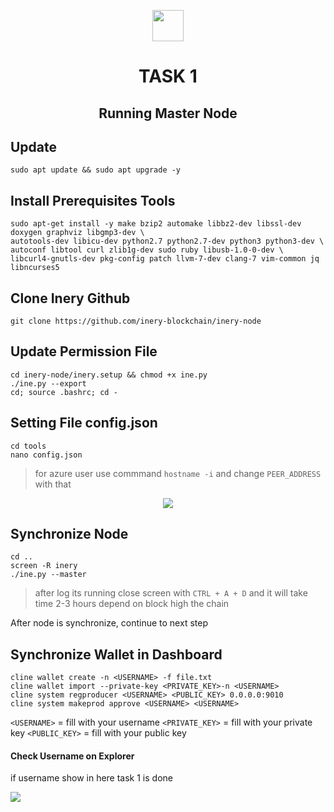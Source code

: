 <p align="center">
    <img  href="inery.io" height="50" height="auto" src="https://user-images.githubusercontent.com/38981255/184088981-3f7376ae-7039-4915-98f5-16c3637ccea3.PNG"">
</p>

<h1 align="center">TASK 1</h1>
<h2 align="center">Running Master Node</h2>


## Update 
```
sudo apt update && sudo apt upgrade -y
```

## Install Prerequisites Tools
```
sudo apt-get install -y make bzip2 automake libbz2-dev libssl-dev doxygen graphviz libgmp3-dev \
autotools-dev libicu-dev python2.7 python2.7-dev python3 python3-dev \
autoconf libtool curl zlib1g-dev sudo ruby libusb-1.0-0-dev \
libcurl4-gnutls-dev pkg-config patch llvm-7-dev clang-7 vim-common jq libncurses5
```

## Clone Inery Github
```
git clone https://github.com/inery-blockchain/inery-node
```

## Update Permission File
```
cd inery-node/inery.setup && chmod +x ine.py
./ine.py --export
cd; source .bashrc; cd -
```

## Setting File config.json
```
cd tools
nano config.json
```
> for azure user use commmand `hostname -i` and change `PEER_ADDRESS` with that 
<div align="center">
    <img src="https://user-images.githubusercontent.com/103183907/193441655-6f3ee6b7-8133-4d84-a846-67311cd5d706.png">
</div>

## Synchronize Node
```
cd ..
screen -R inery
./ine.py --master
```
> after log its running close screen with `CTRL + A + D` and it will take time 2-3 hours depend on block high the chain

After node is synchronize, continue to next step

## Synchronize Wallet in Dashboard
```
cline wallet create -n <USERNAME> -f file.txt
cline wallet import --private-key <PRIVATE_KEY>-n <USERNAME>
cline system regproducer <USERNAME> <PUBLIC_KEY> 0.0.0.0:9010
cline system makeprod approve <USERNAME> <USERNAME>
```

`<USERNAME>`    = fill with your username
`<PRIVATE_KEY>` = fill with your private key
`<PUBLIC_KEY>`  = fill with your public key

#### Check Username on Explorer

if username show in here task 1 is done

<img src="https://user-images.githubusercontent.com/103183907/193442131-35fda1c6-181f-4aa6-9827-749abc304966.png">